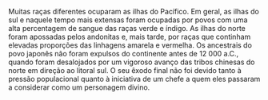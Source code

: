 ﻿Muitas raças diferentes ocuparam as ilhas do Pacífico. Em geral, as ilhas do sul e naquele tempo mais extensas foram ocupadas por povos com uma alta percentagem de sangue das raças verde e índigo. As ilhas do norte foram apossadas pelos andonitas e, mais tarde, por raças que continham elevadas proporções das linhagens amarela e vermelha. Os ancestrais do povo japonês não foram expulsos do continente antes de 12 000 a.C., quando foram desalojados por um vigoroso avanço das tribos chinesas do norte em direção ao litoral sul. O seu êxodo final não foi devido tanto à pressão populacional quanto à iniciativa de um chefe a quem eles passaram a considerar como um personagem divino.